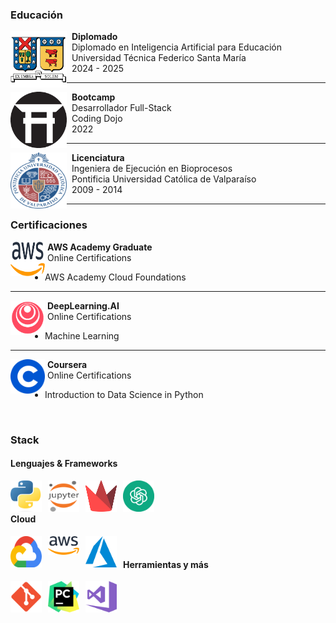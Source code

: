 ### Educación

<p>
<a href="">
<img src="../../images/about_me/usm.png" alt="Smiley face image"
style="float:left; width:90px; height:90px;">
</a>
<span style="vertical-align:bottom">
&nbsp <strong> Diplomado</strong> <br>
&nbsp Diplomado en Inteligencia Artificial para Educación <br>
&nbsp Universidad Técnica Federico Santa María <br>
&nbsp 2024 - 2025
</span>
</p>
<hr size="30">

<p>
<a href="">
<img src="../../images/about_me/cd_03.png" alt="Smiley face image"
style="float:left; width:90px; height:90px;">
</a>
<span style="vertical-align:bottom">
&nbsp <strong> Bootcamp</strong> <br>
&nbsp Desarrollador Full-Stack <br>
&nbsp Coding Dojo <br>
&nbsp 2022
</span>
</p>
<hr size="30">



<p>
<a href="">
<img src="../../images/about_me/pucv.png" alt="Smiley face image"
style="float:left; width:90px; height:90px;">
</a>
<span style="vertical-align:bottom">
&nbsp <strong> Licenciatura</strong> <br>
&nbsp Ingeniera de Ejecución en Bioprocesos <br>
&nbsp Pontificia Universidad Católica de Valparaíso <br>
&nbsp 2009 - 2014
</span>
</p>
<hr size="30">




### Certificaciones

<p>
  <img src="../../images/about_me/aws.png" alt="Smiley face image"
    style="float:left; width:55px; height:55px;">
  <span style="vertical-align:bottom">
    &nbsp;<strong>AWS Academy Graduate </strong><br>
    &nbsp;Online Certifications
  </span>
</p>


* AWS Academy Cloud Foundations

<hr size="30">


<p>
  <img src="../../images/about_me/dlai.png" alt="Smiley face image"
    style="float:left; width:55px; height:55px;">
  <span style="vertical-align:bottom">
    &nbsp;<strong>DeepLearning.AI </strong><br>
    &nbsp;Online Certifications
  </span>
</p>


* Machine Learning

<hr size="30">



<p>
  <img src="../../images/about_me/coursera.png" alt="Smiley face image"
    style="float:left; width:55px; height:55px;">
  <span style="vertical-align:bottom">
    &nbsp;<strong>Coursera</strong><br>
    &nbsp;Online Certifications
  </span>
</p>

* Introduction to Data Science in Python

<br>

### Stack

#### Lenguajes & Frameworks

<p>
<img alt="Link" src="../../images/about_me/python.png" style="float:left; padding-right:10px " width="50" height="50" >
<img alt="Link" src="../../images/about_me/jupyter.png" style="float:left; padding-right:10px " width="50" height="50" >
<img alt="Link" src="../../images/about_me/streamlit.png" style="float:left; padding-right:10px " width="50" height="50" >
<img alt="Link" src="../../images/about_me/openai.png" style="float:left; padding-right:10px " width="50" height="50" >
</p>
<br>
&nbsp;
&nbsp;






#### Cloud
<p>
<img alt="Link" src="../../images/about_me/google.png" style="float:left; padding-right:10px " width="50" height="50" >
<img alt="Link" src="../../images/about_me/aws.png" style="float:left; padding-right:10px " width="50" height="30" >
<img alt="Link" src="../../images/about_me/azure.png" style="float:left; padding-right:10px " width="50" height="50" >
</p>
&nbsp;
&nbsp;


#### Herramientas y más

<p>
<img alt="Link" src="../../images/about_me/git.png" style="float:left; padding-right:10px " width="50" height="50" >
<img alt="Link" src="../../images/about_me/pycharm.png" style="float:left; padding-right:10px " width="50" height="50" >
<img alt="Link" src="../../images/about_me/vs.png" style="float:left; padding-right:10px " width="50" height="50" >
</p>
<br>
&nbsp;
&nbsp;